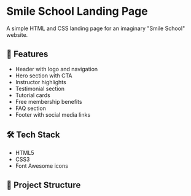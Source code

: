 # Smile School Landing Page

A simple HTML and CSS landing page for an imaginary "Smile School" website.

## 🌟 Features

- Header with logo and navigation
- Hero section with CTA
- Instructor highlights
- Testimonial section
- Tutorial cards
- Free membership benefits
- FAQ section
- Footer with social media links

## 🛠 Tech Stack

- HTML5
- CSS3
- Font Awesome icons

## 📁 Project Structure

